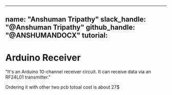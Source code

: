 
---
name: "Anshuman Tripathy"
slack_handle: "@Anshuman Tripathy"
github_handle: "@ANSHUMANDOCX"
tutorial:
---

# Arduino Receiver

<!-- Describe your board in 2-3 sentences. What are you making? What will it do? -->
"It's an Arduino 10-channel receiver circuit. It can receive data via an RF24L01 transmitter."

<!-- How much is it going to cost? -->
Ordering it with other two pcb totoal cost is about 27$
<!-- Tell us a little bit about your design process. What were some challenges? What helped? ***Totally optional*** -->
